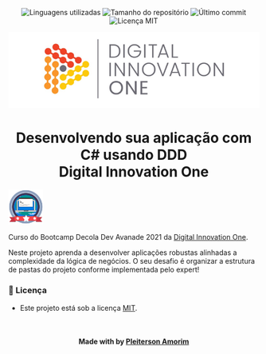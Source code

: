 <!-- Badges session -->
<p align="center">  
  <!-- languages -->
  <img src="https://img.shields.io/github/languages/count/pleiterson/aurora-api-project?style=social" alt="Linguagens utilizadas">
  <!-- repo size -->
  <img src="https://img.shields.io/github/repo-size/Pleiterson/aurora-api-project?style=social" alt="Tamanho do repositório">
  <!-- last commit -->
  <img src="https://img.shields.io/github/last-commit/Pleiterson/aurora-api-project?style=social" alt="Último commit">
  <!-- licence MIT -->
  <img src="https://img.shields.io/github/license/Pleiterson/aurora-api-project?style=social" alt="Licença MIT">
</p>

<!--Banner session-->
<p align="center">
  <img src="./assets/banner.png" alt="DIO" title="Digital Innovation One">
</p>

<!--About session-->
<h1 align="center">Desenvolvendo sua aplicação com C# usando DDD<br>Digital Innovation One</h1>

<img src="./assets/badge.png" title="Badge" width="70" height="70">

Curso do Bootcamp Decola Dev Avanade 2021 da [Digital Innovation One](https://digitalinnovation.one/).

Neste projeto aprenda a desenvolver aplicações robustas alinhadas a complexidade da lógica de negócios. O seu desafio é organizar a estrutura de pastas do projeto conforme implementada pelo expert!

<!--License session-->
<h3>📝 Licença</h3>

- Este projeto está sob a licença [MIT](./LICENSE).<br>

<!--Bottom session-->
<br><h4 align=center>Made with by <a target="_blank" href="https://pleiterson.vercel.app" >Pleiterson Amorim</a></h4>